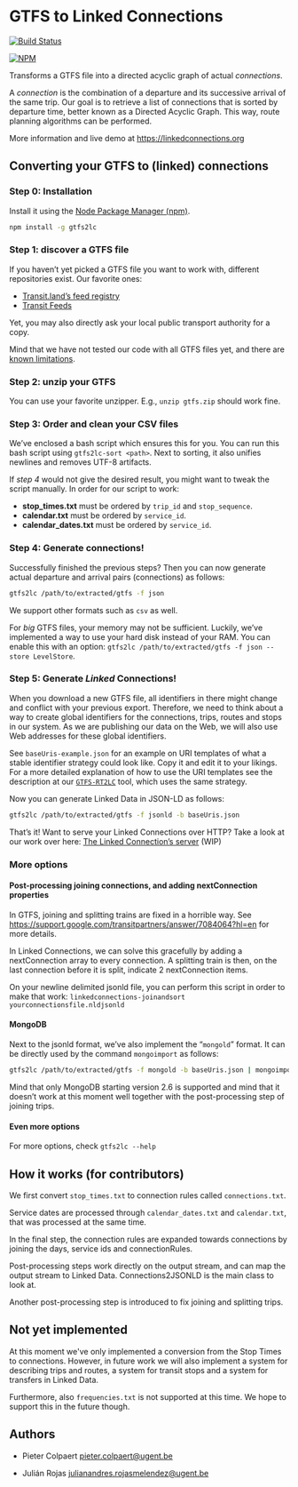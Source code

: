 # GTFS to Linked Connections

[![Build Status](https://travis-ci.org/linkedconnections/gtfs2lc.svg?branch=master)](https://travis-ci.org/linkedconnections/gtfs2lc)

[![NPM](https://nodei.co/npm/gtfs2lc.png)](https://npmjs.org/package/gtfs2lc)

Transforms a GTFS file into a directed acyclic graph of actual _connections_.

A _connection_ is the combination of a departure and its successive arrival of the same trip.
Our goal is to retrieve a list of connections that is sorted by departure time, better known as a Directed Acyclic Graph. This way, route planning algorithms can be performed.

More information and live demo at https://linkedconnections.org

## Converting your GTFS to (linked) connections

### Step 0: Installation

Install it using the [Node Package Manager (npm)](https://www.npmjs.com/get-npm).

```bash
npm install -g gtfs2lc
```

### Step 1: discover a GTFS file

If you haven’t yet picked a GTFS file you want to work with, different repositories exist. Our favorite ones:

* [Transit.land’s feed registry](http://transit.land/feed-registry/)
* [Transit Feeds](https://transitfeeds.com/)

Yet, you may also directly ask your local public transport authority for a copy.

Mind that we have not tested our code with all GTFS files yet, and there are [known limitations](#not-yet-implemented).

### Step 2: unzip your GTFS

You can use your favorite unzipper. E.g., `unzip gtfs.zip` should work fine.

### Step 3: Order and clean your CSV files

We’ve enclosed a bash script which ensures this for you. You can run this bash script using `gtfs2lc-sort <path>`. Next to sorting, it also unifies newlines and removes UTF-8 artifacts.

If _step 4_ would not give the desired result, you might want to tweak the script manually. In order for our script to work:

* __stop_times.txt__ must be ordered by `trip_id` and `stop_sequence`.
* __calendar.txt__ must be ordered by `service_id`.
* __calendar_dates.txt__ must be ordered by `service_id`.

### Step 4: Generate connections!

Successfully finished the previous steps? Then you can now generate actual departure and arrival pairs (connections) as follows:

```bash
gtfs2lc /path/to/extracted/gtfs -f json
```

We support other formats such as `csv` as well.

For _big_ GTFS files, your memory may not be sufficient. Luckily, we’ve implemented a way to use your hard disk instead of your RAM. You can enable this with an option: `gtfs2lc /path/to/extracted/gtfs -f json --store LevelStore`.

### Step 5: Generate *Linked* Connections!

When you download a new GTFS file, all identifiers in there might change and conflict with your previous export. Therefore, we need to think about a way to create global identifiers for the connections, trips, routes and stops in our system. As we are publishing our data on the Web, we will also use Web addresses for these global identifiers.

See `baseUris-example.json` for an example on URI templates of what a stable identifier strategy could look like. Copy it and edit it to your likings. For a more detailed explanation of how to use the URI templates see the description at our [`GTFS-RT2LC`](https://github.com/linkedconnections/gtfsrt2lc#uri-templates) tool, which uses the same strategy.

Now you can generate Linked Data in JSON-LD as follows:

```bash
gtfs2lc /path/to/extracted/gtfs -f jsonld -b baseUris.json
```

That’s it! Want to serve your Linked Connections over HTTP? Take a look at our work over here: [The Linked Connection’s server](https://github.com/julianrojas87/linked-connections-server) (WIP)

### More options

#### Post-processing joining connections, and adding nextConnection properties

In GTFS, joining and splitting trains are fixed in a horrible way. See https://support.google.com/transitpartners/answer/7084064?hl=en for more details.

In Linked Connections, we can solve this gracefully by adding a nextConnection array to every connection. A splitting train is then, on the last connection before it is split, indicate 2 nextConnection items.

On your newline delimited jsonld file, you can perform this script in order to make that work: `linkedconnections-joinandsort yourconnectionsfile.nldjsonld`

#### MongoDB
Next to the jsonld format, we’ve also implement the “`mongold`” format. It can be directly used by the command `mongoimport` as follows:

```bash
gtfs2lc /path/to/extracted/gtfs -f mongold -b baseUris.json | mongoimport -c myconnections
```

Mind that only MongoDB starting version 2.6 is supported and mind that it doesn’t work at this moment well together with the post-processing step of joining trips.

#### Even more options

For more options, check `gtfs2lc --help`

## How it works (for contributors)

We first convert `stop_times.txt` to connection rules called `connections.txt`.

Service dates are processed through `calendar_dates.txt` and `calendar.txt`, that was processed at the same time.

In the final step, the connection rules are expanded towards connections by joining the days, service ids and connectionRules.

Post-processing steps work directly on the output stream, and can map the output stream to Linked Data. Connections2JSONLD is the main class to look at.

Another post-processing step is introduced to fix joining and splitting trips.

## Not yet implemented

At this moment we've only implemented a conversion from the Stop Times to connections. However, in future work we will also implement a system for describing trips and routes, a system for transit stops and a system for transfers in Linked Data.

Furthermore, also `frequencies.txt` is not supported at this time. We hope to support this in the future though.

## Authors

 * Pieter Colpaert <pieter.colpaert@ugent.be>

 * Julián Rojas <julianandres.rojasmelendez@ugent.be>
